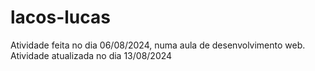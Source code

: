 # lacos-lucas
Atividade feita no dia 06/08/2024, numa aula de desenvolvimento web.
Atividade atualizada no dia 13/08/2024
